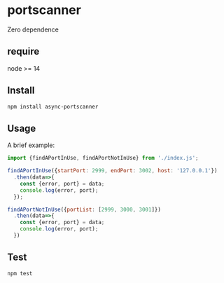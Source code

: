 # portscanner

Zero dependence

## require

node >= 14

## Install

```bash
npm install async-portscanner 
```

## Usage

A brief example:

```javascript
import {findAPortInUse, findAPortNotInUse} from './index.js';

findAPortInUse({startPort: 2999, endPort: 3002, host: '127.0.0.1'})
  .then(data=>{
    const {error, port} = data;
    console.log(error, port);
  });

findAPortNotInUse({portList: [2999, 3000, 3001]})
  .then(data=>{
    const {error, port} = data;
    console.log(error, port);
  })
```
## Test

```sh
npm test
```
